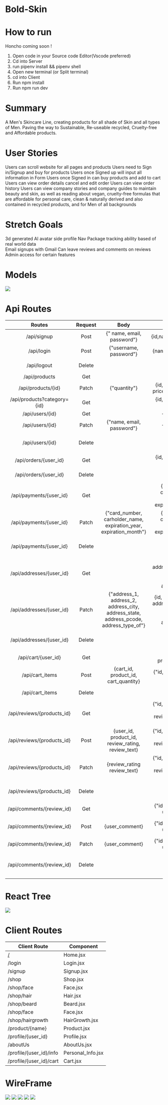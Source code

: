 # Bold-Skin

# How to run
Honcho coming soon !
1. Open code in your Source code Editor(Vscode preferred)
2. Cd into Server
3. run pipenv install && pipenv shell
4. Open new terminal (or Split terminal)
5. cd into Client
6. Run npm install
7. Run npm run dev

# Summary
A Men's Skincare Line, creating products for all shade of Skin and all types of Men. Paving the way to Sustainable, Re-useable recycled, Cruelty-free and Affordable products. 

# User Stories
Users can scroll website for all pages and products
Users need to Sign in/Signup and buy for products
Users once Signed up will input all information in Form
Users once Signed in can  buy products and add to cart
Users can view order details cancel and edit order
Users can view order history 
Users can view company stories and company guides to maintain beauty and skin, as well as reading about vegan, cruelty-free formulas that are affordable for personal care, clean & naturally derived and also contained in recycled products, and for Men of all backgrounds

# Stretch Goals
3d generated AI avatar 
side profile Nav 
Package tracking ability based of real world data  
Email signups with Gmail
Can leave reviews and comments on reviews
Admin access for certain features

# Models
<img src="./assets/Db.schema.png">

# Api Routes

|          **Routes**         | **Request** |                                        **Body**                                       |                                           **Response**                                           |             **Message**            |
|:---------------------------:|:-----------:|:-------------------------------------------------------------------------------------:|:------------------------------------------------------------------------------------------------:|:----------------------------------:|
|         /api/signup         |     Post    |                               {" name, email, password"}                              |                                     {id,name,email,password}                                     |        {"Signup successful"}       |
|          /api/login         |     Post    |                                 {"username, password"}                                |                                      {name, email, password}                                     |        {"Login successful"}        |
|         /api/logout         |    Delete   |                                                                                       |                                                                                                  |        {"Logout Successful"}       |
|        /api/products        |     Get     |                                                                                       |                                                                                                  |                                    |
|      /api/products/{id}     |    Patch    |                                      {"quantity"}                                     |                        {id, name, description, price, image, image2, ...}                        |        {"Patch Successful"}        |
| /api/products?category={id} |     Get     |                                                                                       |                            {id, name, description, price, image, ...}                            |                                    |
|       /api/users/{id}       |     Get     |                                                                                       |                                         {id, name, email}                                        |                                    |
|       /api/users/{id}       |    Patch    |                               {"name, email, password"}                               |                                         {id, name, email}                                        |      {"User Patch Successful"}     |
|       /api/users/{id}       |    Delete   |                                                                                       |                                                                                                  |     {"User Delete Successful"}     |
|    /api/orders/{user_id}    |     Get     |                                                                                       |                                {id, name, description, total ...}                                |                                    |
|    /api/orders/{user_id}    |    Delete   |                                                                                       |                                                                                                  |       {"User order deleted"}       |
|   /api/payments/{user_id}   |     Get     |                                                                                       |            {id, card_number, cardholder_name,  expiration_year, expiration_month, cvv}           |                                    |
|   /api/payments/{user_id}   |    Patch    |          {"card_number,  carholder_name, expiration_year, expiration_month"}          |            {id, card_number,  cardholder_name, expiration_year, expiration_month, cvv}           | {"User payment update successful"} |
|   /api/payments/{user_id}   |    Delete   |                                                                                       |                                                                                                  |     {"Payment method deleted"}     |
|   /api/addresses/{user_id}  |     Get     |                                                                                       |      {id, address_1, address_2, address_city, address_state, address_pcode, address_type_of}     |                                    |
|   /api/addresses/{user_id}  |    Patch    | {"address_1, address_2, address_city, address_state, address_pcode, address_type_of"} | {id, user_id, address_1, address_2, address_city, address_state, address_pcode, address_type_of} |      {"User Patch Successful"}     |
|   /api/addresses/{user_id}  |    Delete   |                                                                                       |                                                                                                  |      {"User address deleted"}      |
|     /api/cart/{user_id}     |     Get     |                                                                                       |                              {"cart_quantity, product_id, cart_id"}                              |                                    |
|       /api/cart_items       |     Post    |                          {cart_id, product_id, cart_quantity}                         |                            {"id, cart_id, product_id, cart_quantity"}                            |    {"Cart item successful Post"}   |
|       /api/cart_items       |    Delete   |                                                                                       |                                                                                                  |        {"Cart Item deleted"}       |
|  /api/reviews/{products_id} |     Get     |                                                                                       |         {"id, user_id, product_id, review_rating,  review_text, created_at, updated_at"}         |                                    |
|  /api/reviews/{products_id} |     Post    |                  {user_id,  product_id,  review_rating, review_text}                  |          {"id, user_id, product_id, review_rating, review_text, created_at, updated_at"}         |       {"Review Post Created"}      |
|  /api/reviews/{products_id} |    Patch    |                              {review_rating review_text}                              |         {"id, user_id, product_id, review_rating,  review_text, created_at, updated_at"}         |         {"Review updated"}         |
|  /api/reviews/{products_id} |    Delete   |                                                                                       |                                                                                                  |       {"User review deleted"}      |
|  /api/comments/{review_id}  |     Get     |                                                                                       |                             {"id, user_id, review_id, user_comment"}                             |                                    |
|  /api/comments/{review_id}  |     Post    |                                     {user_comment}                                    |                             {"id, user_id, review_id, user_comment"}                             |    {"Comment posted on Review"}    |
|  /api/comments/{review_id}  |    Patch    |                                     {user_comment}                                    |                             {"id, user_id, review_id, user_comment"}                             |        {"Comments updated"}        |
|  /api/comments/{review_id}  |    Delete   |                                                                                       |                                                                                                  |   {"User review comment deleted"}  |


# React Tree
<img src="./assets/React_Tree.png">

# Client Routes
| Client Route                      | Component         |
| --------------------------------- | ----------------- |
| [/](https://tabletomarkdown.com/) | Home.jsx          |
| /login                            | Login.jsx         |
| /signup                           | Signup.jsx        |
| /shop                             | Shop.jsx          |
| /shop/face                        | Face.jsx          |
| /shop/hair                        | Hair.jsx          |
| /shop/beard                       | Beard.jsx         |
| /shop/face                        | Face.jsx          |
| /shop/hairgrowth                  | HairGrowth.jsx    |
| /product/{name}                   | Product.jsx       |
| /profile/{user_id}                | Profile.jsx       |
| /aboutUs                          | AboutUs.jsx       |
| /profile/{user_id}/info           | Personal_Info.jsx |
| /profile/{user_id}/cart           | Cart.jsx          |

# WireFrame
<img src="./assets/Home_Wireframe.png">
<img src="./assets/Product_Wireframe.png">
<img src="./assets/Shop_Wireframe.png">
<img src="./assets/Profile_Wireframe.png">
<img src="./assets/Cart_Wireframe.png">